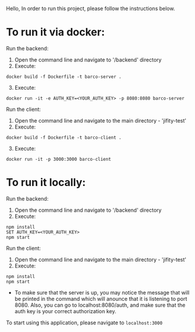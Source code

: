 Hello,
In order to run this project, please follow the instructions below.

# To run it via docker:
Run the backend:
1. Open the command line and navigate to '/backend' directory
2. Execute: 
  ```
  docker build -f Dockerfile -t barco-server .
  ```
3. Execute: 
  ```
  docker run -it -e AUTH_KEY=<YOUR_AUTH_KEY> -p 8080:8080 barco-server
  ```
Run the client:
1. Open the command line and navigate to the main directory - 'jifity-test'
2. Execute: 
  ```
  docker build -f Dockerfile -t barco-client .
  ```
3. Execute: 
  ```
  docker run -it -p 3000:3000 barco-client
  ```


# To run it locally:
Run the backend:
1. Open the command line and navigate to '/backend' directory
2. Execute:
  ```
  npm install
  SET AUTH_KEY=<YOUR_AUTH_KEY>
  npm start
  ```


Run the client:
1. Open the command line and navigate to the main directory - 'jifity-test'
2. Execute: 
  ```
  npm install
  npm start
  ```


* To make sure that the server is up, you may notice the message that will be printed in the command which will anounce that it is listening to port 8080.
Also, you can go to localhost:8080/auth, and make sure that the auth key is your correct authorization key.


To start using this application, please navigate to `localhost:3000`
